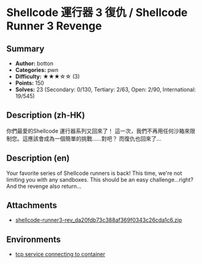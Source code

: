Shellcode 運行器 3 復仇 / Shellcode Runner 3 Revenge
===

## Summary

* **Author:** botton
* **Categories:** pwn
* **Difficulty:** ★★★☆☆ (3)
* **Points:** 150
* **Solves:** 23 (Secondary: 0/130, Tertiary: 2/63, Open: 2/90, International: 19/545)

## Description (zh-HK)

你們最愛的Shellcode 運行器系列又回來了！
這一次，我們不再用任何沙箱來限制您。這應該會成為一個簡單的挑戰......對吧？
而復仇也回來了…

## Description (en)

Your favorite series of Shellcode runners is back!
This time, we're not limiting you with any sandboxes. This should be an easy challenge...right?
And the revenge also return...

## Attachments

- [shellcode-runner3-rev_da20fdb73c388af369f0343c26cda1c6.zip](https://github.com/blackb6a/hkcert-ctf-2024-challenges-public/releases/download/v1.0.0/shellcode-runner3-rev_da20fdb73c388af369f0343c26cda1c6.zip)


## Environments

- [tcp service connecting to container](env)


